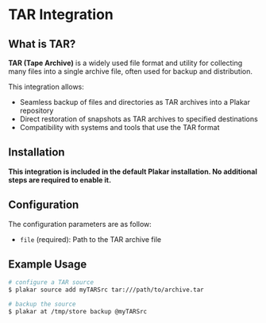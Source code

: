 # TAR Integration

## What is TAR?

**TAR (Tape Archive)** is a widely used file format and utility for collecting many files into a single archive file, often used for backup and distribution.

This integration allows:

- Seamless backup of files and directories as TAR archives into a Plakar repository
- Direct restoration of snapshots as TAR archives to specified destinations
- Compatibility with systems and tools that use the TAR format

## Installation

**This integration is included in the default Plakar installation. No additional steps are required to enable it.**

## Configuration

The configuration parameters are as follow:

- `file` (required): Path to the TAR archive file

## Example Usage

```bash
# configure a TAR source
$ plakar source add myTARSrc tar:///path/to/archive.tar

# backup the source
$ plakar at /tmp/store backup @myTARSrc
```
